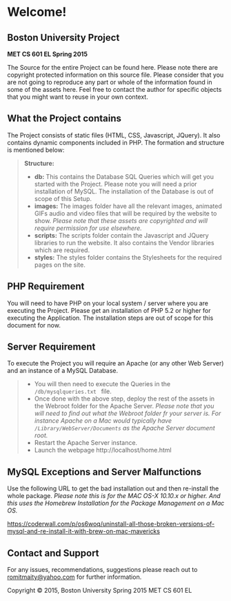 Welcome!
===

Boston University Project 
-----------
**MET CS 601 EL Spring 2015**

The Source for the entire Project can be found here. Please note there are copyright protected information on this source file. Please consider that you are not going to reproduce any part or whole of the information found in some of the assets here. Feel free to contact the author for specific objects that you might want to reuse in your own context.

What the Project contains
--
The Project consists of static files (HTML, CSS, Javascript, JQuery). It also contains dynamic components included in PHP. The formation and structure is mentioned below:

> **Structure:**
> 
> - **db:** This contains the Database SQL Queries which will get you started with the Project. Please note you will need a prior installation of MySQL. The installation of the Database is out of scope of this Setup.
> - **images:** The images folder have all the relevant images, animated GIFs audio and video files that will be required by the website to show. *Please note that these assets are copyrighted and will require permission for use elsewhere.*
> - **scripts:** The scripts folder contain the Javascript and JQuery libraries to run the website. It also contains the Vendor libraries which are required.
> - **styles:** The styles folder contains the Stylesheets for the required pages on the site.

PHP Requirement
---
You will need to have PHP on your local system / server where you are executing the Project. Please get an installation of PHP 5.2 or higher for executing the Application. The installation steps are out of scope for this document for now.

Server Requirement
---

To execute the Project you will require an Apache (or any other Web Server) and an instance of a MySQL Database.

> - You will then need to execute the Queries in the `/db/mysqlqueries.txt
` file. 
> - Once done with the above step, deploy the rest of the assets in the Webroot folder for the Apache Server. 
> *Please note that you will need to find out what the Webroot folder fr your server is. For instance Apache on a Mac would typically have `/Library/WebServer/Documents` as the Apache Server document root.*
> - Restart the Apache Server instance.
> - Launch the webpage http://localhost/home.html

MySQL Exceptions and Server Malfunctions
---
Use the following URL to get the bad installation out and then re-install the whole package. 
*Please note this is for the MAC OS-X 10.10.x or higher. And this uses the Homebrew Installation for the Package Management on a Mac OS.*

https://coderwall.com/p/os6woq/uninstall-all-those-broken-versions-of-mysql-and-re-install-it-with-brew-on-mac-mavericks


Contact and Support
---
For any issues, recommendations, suggestions please reach out to romitmaity@yahoo.com for further information.

Copyright &copy; 2015, Boston University Spring 2015 MET CS 601 EL